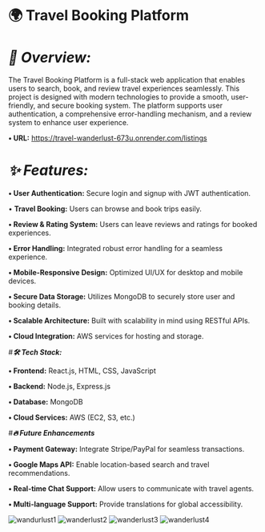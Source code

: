 # **🌍 Travel Booking Platform**

# **_🚀 Overview:_**

The Travel Booking Platform is a full-stack web application that enables users to search, book, and review travel experiences seamlessly. This project is designed with modern technologies to provide a smooth, user-friendly, and secure booking system. The platform supports user authentication, a comprehensive error-handling mechanism, and a review system to enhance user experience.

**•	URL:** https://travel-wanderlust-673u.onrender.com/listings

# **_✨ Features:_**

**•	**User Authentication:**** Secure login and signup with JWT authentication.

•	**Travel Booking:** Users can browse and book trips easily.

**•	Review & Rating System:** Users can leave reviews and ratings for booked experiences.

**•	Error Handling:** Integrated robust error handling for a seamless experience.

**•	Mobile-Responsive Design:** Optimized UI/UX for desktop and mobile devices.

**•	Secure Data Storage:** Utilizes MongoDB to securely store user and booking details.

**•	Scalable Architecture:** Built with scalability in mind using RESTful APIs.

**•	Cloud Integration:** AWS services for hosting and storage.

#**_🛠️ Tech Stack:_**

**•	Frontend:** React.js, HTML, CSS, JavaScript

**•	Backend:** Node.js, Express.js

**•	Database:** MongoDB

**•	Cloud Services:** AWS (EC2, S3, etc.)

#**_🔥 Future Enhancements_**

**•	Payment Gateway:** Integrate Stripe/PayPal for seamless transactions.

**•	Google Maps API:** Enable location-based search and travel recommendations.

**•	Real-time Chat Support:** Allow users to communicate with travel agents.

**•	Multi-language Support:** Provide translations for global accessibility.


![wandurlust1](https://github.com/user-attachments/assets/e171cef8-3922-4d9f-a708-8a0974a556b3)
![wanderlust2](https://github.com/user-attachments/assets/5ec6ab8b-1f24-46a7-adb4-be17d305f642)
![wanderlust3](https://github.com/user-attachments/assets/c4401684-60a4-4ae0-95b7-bc7ccd21ce66)
![wanderlust4](https://github.com/user-attachments/assets/c32ffb0d-7aee-4c14-afd9-fb81da784a9d)
